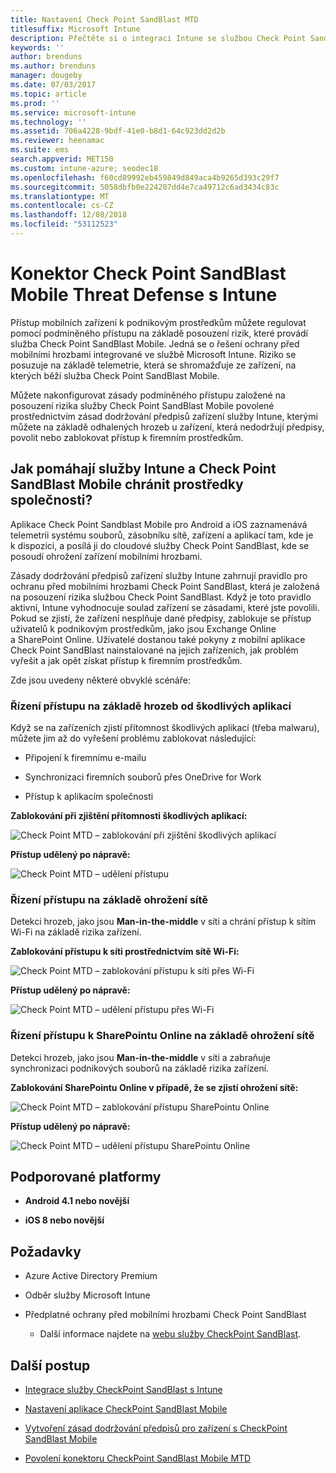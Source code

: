 ```yaml
---
title: Nastavení Check Point SandBlast MTD
titlesuffix: Microsoft Intune
description: Přečtěte si o integraci Intune se službou Check Point SandBlast Mobile Threat Defense za účelem regulace přístupu mobilních zařízení k firemním prostředkům.
keywords: ''
author: brenduns
ms.author: brenduns
manager: dougeby
ms.date: 07/03/2017
ms.topic: article
ms.prod: ''
ms.service: microsoft-intune
ms.technology: ''
ms.assetid: 706a4228-9bdf-41e0-b8d1-64c923dd2d2b
ms.reviewer: heenamac
ms.suite: ems
search.appverid: MET150
ms.custom: intune-azure; seodec18
ms.openlocfilehash: f60cd89992eb459849d849aca4b9265d393c29f7
ms.sourcegitcommit: 5058dbfb0e224207dd4e7ca49712c6ad3434c83c
ms.translationtype: MT
ms.contentlocale: cs-CZ
ms.lasthandoff: 12/08/2018
ms.locfileid: "53112523"
---
```

# <a name="check-point-sandblast-mobile-threat-defense-connector-with-intune"></a>Konektor Check Point SandBlast Mobile Threat Defense s Intune

Přístup mobilních zařízení k podnikovým prostředkům můžete regulovat pomocí podmíněného přístupu na základě posouzení rizik, které provádí služba Check Point SandBlast Mobile. Jedná se o řešení ochrany před mobilními hrozbami integrované ve službě Microsoft Intune. Riziko se posuzuje na základě telemetrie, která se shromažďuje ze zařízení, na kterých běží služba Check Point SandBlast Mobile.

Můžete nakonfigurovat zásady podmíněného přístupu založené na posouzení rizika služby Check Point SandBlast Mobile povolené prostřednictvím zásad dodržování předpisů zařízení služby Intune, kterými můžete na základě odhalených hrozeb u zařízení, která nedodržují předpisy, povolit nebo zablokovat přístup k firemním prostředkům.

## <a name="how-do-intune-and-check-point-sandblast-mobile-help-protect-your-company-resources"></a>Jak pomáhají služby Intune a Check Point SandBlast Mobile chránit prostředky společnosti?

Aplikace Check Point Sandblast Mobile pro Android a iOS zaznamenává telemetrii systému souborů, zásobníku sítě, zařízení a aplikací tam, kde je k dispozici, a posílá ji do cloudové služby Check Point SandBlast, kde se posoudí ohrožení zařízení mobilními hrozbami.

Zásady dodržování předpisů zařízení služby Intune zahrnují pravidlo pro ochranu před mobilními hrozbami Check Point SandBlast, která je založená na posouzení rizika službou Check Point SandBlast. Když je toto pravidlo aktivní, Intune vyhodnocuje soulad zařízení se zásadami, které jste povolili. Pokud se zjistí, že zařízení nesplňuje dané předpisy, zablokuje se přístup uživatelů k podnikovým prostředkům, jako jsou Exchange Online a SharePoint Online. Uživatelé dostanou také pokyny z mobilní aplikace Check Point SandBlast nainstalované na jejich zařízeních, jak problém vyřešit a jak opět získat přístup k firemním prostředkům.

<!-- ## Sample scenarios 
closing syntax for comment above is missing. Please insert closing syntax at intended location. -->

Zde jsou uvedeny některé obvyklé scénáře:

### <a name="control-access-based-on-threats-from-malicious-apps"></a>Řízení přístupu na základě hrozeb od škodlivých aplikací

Když se na zařízeních zjistí přítomnost škodlivých aplikací (třeba malwaru), můžete jim až do vyřešení problému zablokovat následující:

-   Připojení k firemnímu e-mailu

-   Synchronizaci firemních souborů přes OneDrive for Work

-   Přístup k aplikacím společnosti

**Zablokování při zjištění přítomnosti škodlivých aplikací:**

![Check Point MTD – zablokování při zjištění škodlivých aplikací](./media/checkpoint-MTD-2.PNG)

**Přístup udělený po nápravě:**

![Check Point MTD – udělení přístupu](./media/checkpoint-MTD-3.PNG)

### <a name="control-access-based-on-threat-to-network"></a>Řízení přístupu na základě ohrožení sítě

Detekci hrozeb, jako jsou **Man-in-the-middle** v síti a chrání přístup k sítím Wi-Fi na základě rizika zařízení.

**Zablokování přístupu k síti prostřednictvím sítě Wi-Fi:**

![Check Point MTD – zablokování přístupu k síti přes Wi-Fi](./media/checkpoint-MTD-4.PNG)

**Přístup udělený po nápravě:**

![Check Point MTD – udělení přístupu přes Wi-Fi](./media/checkpoint-MTD-5.PNG)

### <a name="control-access-to-sharepoint-online-based-on-threat-to-network"></a>Řízení přístupu k SharePointu Online na základě ohrožení sítě

Detekci hrozeb, jako jsou **Man-in-the-middle** v síti a zabraňuje synchronizaci podnikových souborů na základě rizika zařízení.

**Zablokování SharePointu Online v případě, že se zjistí ohrožení sítě:**

![Check Point MTD – zablokování přístupu SharePointu Online](./media/checkpoint-MTD-6.PNG)

**Přístup udělený po nápravě:**

![Check Point MTD – udělení přístupu SharePointu Online](./media/checkpoint-MTD-7.PNG)

## <a name="supported-platforms"></a>Podporované platformy

-   **Android 4.1 nebo novější**

-   **iOS 8 nebo novější**

## <a name="pre-requisites"></a>Požadavky

-   Azure Active Directory Premium

-   Odběr služby Microsoft Intune

-   Předplatné ochrany před mobilními hrozbami Check Point SandBlast
    -   Další informace najdete na [webu služby CheckPoint SandBlast](https://www.checkpoint.com/).

## <a name="next-steps"></a>Další postup

- [Integrace služby CheckPoint SandBlast s Intune](checkpoint-sandblast-mobile-mtd-connector-integration.md)

- [Nastavení aplikace CheckPoint SandBlast Mobile](mtd-apps-ios-app-configuration-policy-add-assign.md)

- [Vytvoření zásad dodržování předpisů pro zařízení s CheckPoint SandBlast Mobile](mtd-device-compliance-policy-create.md)

- [Povolení konektoru CheckPoint SandBlast Mobile MTD](mtd-connector-enable.md)

